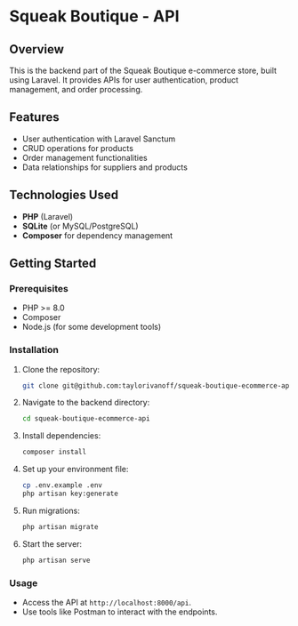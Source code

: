 # Squeak Boutique - API

## Overview

This is the backend part of the Squeak Boutique e-commerce store, built using Laravel. It provides APIs for user authentication, product management, and order processing.

## Features

-   User authentication with Laravel Sanctum
-   CRUD operations for products
-   Order management functionalities
-   Data relationships for suppliers and products

## Technologies Used

-   **PHP** (Laravel)
-   **SQLite** (or MySQL/PostgreSQL)
-   **Composer** for dependency management

## Getting Started

### Prerequisites

-   PHP >= 8.0
-   Composer
-   Node.js (for some development tools)

### Installation

1. Clone the repository:

    ```bash
    git clone git@github.com:taylorivanoff/squeak-boutique-ecommerce-api.git
    ```

2. Navigate to the backend directory:

    ```bash
    cd squeak-boutique-ecommerce-api
    ```

3. Install dependencies:

    ```bash
    composer install
    ```

4. Set up your environment file:

    ```bash
    cp .env.example .env
    php artisan key:generate
    ```

5. Run migrations:

    ```bash
    php artisan migrate
    ```

6. Start the server:
    ```bash
    php artisan serve
    ```

### Usage

-   Access the API at `http://localhost:8000/api`.
-   Use tools like Postman to interact with the endpoints.
